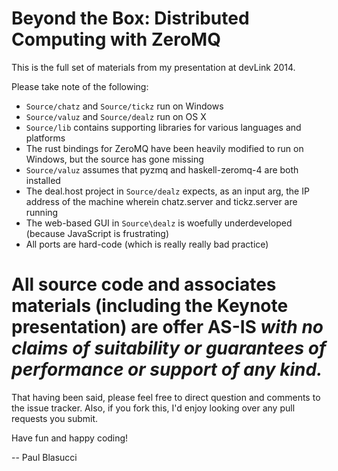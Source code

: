 Beyond the Box: Distributed Computing with ZeroMQ
===

This is the full set of materials from my presentation at devLink 2014.

Please take note of the following:

- `Source/chatz` and `Source/tickz` run on Windows
- `Source/valuz` and `Source/dealz` run on OS X
- `Source/lib` contains supporting libraries for various languages and platforms
- The rust bindings for ZeroMQ have been heavily modified to run on Windows, but the source has gone missing
- `Source/valuz` assumes that pyzmq and haskell-zeromq-4 are both installed
- The deal.host project in `Source/dealz` expects, as an input arg, the IP address of the machine wherein chatz.server and tickz.server are running
- The web-based GUI in `Source\dealz` is woefully underdeveloped (because JavaScript is frustrating)
- All ports are hard-code (which is really really bad practice)

All source code and associates materials (including the Keynote presentation) are offer AS-IS _with no claims of suitability or guarantees of performance or support of any kind._
===

That having been said, please feel free to direct question and comments to the issue tracker. Also, if you fork this, I'd enjoy looking over any pull requests you submit.

Have fun and happy coding!

-- Paul Blasucci
